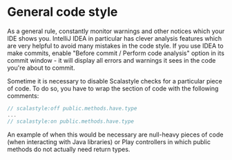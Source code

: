 # General code style

As a general rule, constantly monitor warnings and other notices which your IDE shows you. IntelliJ IDEA in particular has clever analysis features which are very helpful to avoid many mistakes in the code style. If you use IDEA to make commits, enable "Before commit / Perform code analysis" option in its commit window - it will display all errors and warnings it sees in the code you're about to commit.

Sometime it is necessary to disable Scalastyle checks for a particular piece of code. To do so, you have to wrap the section of code with the following comments:

```scala
// scalastyle:off public.methods.have.type
...
// scalastyle:on public.methods.have.type
```

An example of when this would be necessary are null-heavy pieces of code (when interacting with Java libraries) or Play controllers in which public methods do not actually need return types.
